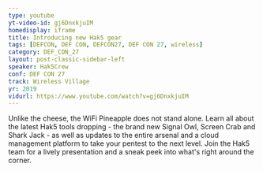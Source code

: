```yaml
---
type: youtube
yt-video-id: gj6DnxkjuIM
homedisplay: iframe
title: Introducing new Hak5 gear
tags: [DEFCON, DEF CON, DEFCON27, DEF CON 27, wireless]
category: DEF_CON_27
layout: post-classic-sidebar-left
speaker: Hak5Crew
conf: DEF CON 27
track: Wireless Village
yr: 2019
vidurl: https://www.youtube.com/watch?v=gj6DnxkjuIM
---
```

Unlike the cheese, the WiFi Pineapple does not stand alone. Learn all about the latest Hak5 tools dropping - the brand new Signal Owl, Screen Crab and Shark Jack - as well as updates to the entire arsenal and a cloud management platform to take your pentest to the next level. Join the Hak5 team for a lively presentation and a sneak peek into what's right around the corner.